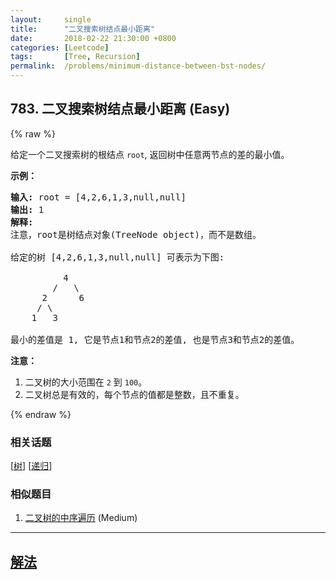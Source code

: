 ```yaml
---
layout:     single
title:      "二叉搜索树结点最小距离"
date:       2018-02-22 21:30:00 +0800
categories: [Leetcode]
tags:       [Tree, Recursion]
permalink:  /problems/minimum-distance-between-bst-nodes/
---
```


## 783. 二叉搜索树结点最小距离 (Easy)

{% raw %}

<p>给定一个二叉搜索树的根结点&nbsp;<code>root</code>, 返回树中任意两节点的差的最小值。</p>

<p><strong>示例：</strong></p>

<pre>
<strong>输入:</strong> root = [4,2,6,1,3,null,null]
<strong>输出:</strong> 1
<strong>解释:</strong>
注意，root是树结点对象(TreeNode object)，而不是数组。

给定的树 [4,2,6,1,3,null,null] 可表示为下图:

          4
        /   \
      2      6
     / \    
    1   3  

最小的差值是 1, 它是节点1和节点2的差值, 也是节点3和节点2的差值。</pre>

<p><strong>注意：</strong></p>

<ol>
	<li>二叉树的大小范围在 <code>2</code> 到&nbsp;<code>100</code>。</li>
	<li>二叉树总是有效的，每个节点的值都是整数，且不重复。</li>
</ol>

{% endraw %}

### 相关话题
  [[树](https://github.com/openset/leetcode/tree/master/tag/tree/README.md)]
  [[递归](https://github.com/openset/leetcode/tree/master/tag/recursion/README.md)]

### 相似题目
  1. [二叉树的中序遍历](/problems/binary-tree-inorder-traversal) (Medium)

---

## [解法](https://github.com/openset/leetcode/tree/master/problems/minimum-distance-between-bst-nodes)
